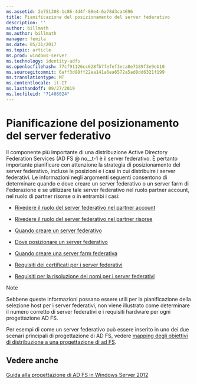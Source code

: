 ```yaml
---
ms.assetid: 2e751308-1c86-4d4f-88e4-6a78d3ca4696
title: Pianificazione del posizionamento del server federativo
description: ''
author: billmath
ms.author: billmath
manager: femila
ms.date: 05/31/2017
ms.topic: article
ms.prod: windows-server
ms.technology: identity-adfs
ms.openlocfilehash: 77cf91126cc628fb7fefef3eca8e7189f3e9eb10
ms.sourcegitcommit: 6aff3d88ff22ea141a6ea6572a5ad8dd6321f199
ms.translationtype: MT
ms.contentlocale: it-IT
ms.lasthandoff: 09/27/2019
ms.locfileid: "71408024"
---
```

# <a name="planning-federation-server-placement"></a>Pianificazione del posizionamento del server federativo

Il componente più importante di una distribuzione Active Directory Federation Services \(AD FS @ no__t-1 è il server federativo. È pertanto importante pianificare con attenzione la strategia di posizionamento del server federativo, incluse le posizioni e i casi in cui distribuire i server federativi. Le informazioni negli argomenti seguenti consentono di determinare quando e dove creare un server federativo o un server farm di Federazione e se utilizzare tale server federativo nel ruolo partner account, nel ruolo di partner risorse o in entrambi i casi:  
  
-   [Rivedere il ruolo del server federativo nel partner account](Review-the-Role-of-the-Federation-Server-in-the-Account-Partner.md)  
  
-   [Rivedere il ruolo del server federativo nel partner risorse](Review-the-Role-of-the-Federation-Server-in-the-Resource-Partner.md)  
  
-   [Quando creare un server federativo](When-to-Create-a-Federation-Server.md)  
  
-   [Dove posizionare un server federativo](Where-to-Place-a-Federation-Server.md)  
  
-   [Quando creare una server farm federativa](When-to-Create-a-Federation-Server-Farm.md)  
  
-   [Requisiti dei certificati per i server federativi](Certificate-Requirements-for-Federation-Servers.md)  
  
-   [Requisiti per la risoluzione dei nomi per i server federativi](Name-Resolution-Requirements-for-Federation-Servers.md)  
  
> [!NOTE]  
> Sebbene queste informazioni possano essere utili per la pianificazione della selezione host per i server federativi, non viene illustrato come determinare il numero corretto di server federativi e i requisiti hardware per ogni progettazione AD FS.  
  
Per esempi di come un server federativo può essere inserito in uno dei due scenari principali di progettazione di AD FS, vedere [mapping degli obiettivi di distribuzione a una progettazione di ad FS](Mapping-Your-Deployment-Goals-to-an-AD-FS-Design.md).  
  
## <a name="see-also"></a>Vedere anche
[Guida alla progettazione di AD FS in Windows Server 2012](AD-FS-Design-Guide-in-Windows-Server-2012.md)

